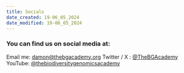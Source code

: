```yaml
---
title: Socials
date_created: 19-06_05_2024
date_modified: 19-06_05_2024
---
```

### You can find us on social media at:
Email me: [damon@thebgacademy.org](mailto:damon@thebgacademy.org)
Twitter / X : [@TheBGAcademy](https://twitter.com/TheBGAcademy)
YouTube: [@thebiodiversitygenomicsacademy](https://www.youtube.com/channel/UCJPtltyNBRZPcd7pm9bzh2A)
